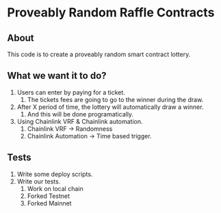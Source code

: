 # Proveably Random Raffle Contracts

## About

This code is to create a proveably random smart contract lottery.

## What we want it to do?

1. Users can enter by paying for a ticket.
    1. The tickets fees are going to go to the winner during the draw.
2. After X period of time, the lottery will automatically draw a winner.
    1. And this will be done programatically.
3. Using Chainlink VRF & Chainlink automation.
    1. Chainlink VRF -> Randomness
    2. Chainlink Automation -> Time based trigger.

## Tests

1. Write some deploy scripts.
2. Write our tests.
    1. Work on local chain
    2. Forked Testnet
    3. Forked Mainnet
